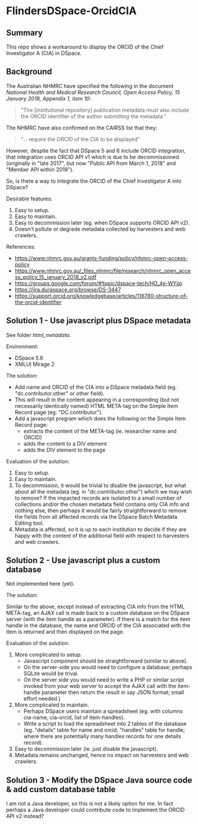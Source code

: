 FlindersDSpace-OrcidCIA
=======================

## Summary

This repo shows a workaround to display the ORCID of the Chief Investigator
A (CIA) in DSpace.


## Background

The Australian NHMRC have specified the following in the document *National
Health and Medical Research Council, Open Access Policy, 15 January 2018,
Appendix 1, item 10*:

> "The [institutional repository] publication metadata must also include
> the ORCID identifier of the author submitting the metadata."

The NHMRC have also confirmed on the CAIRSS list that they:

> "... require the ORCID of the CIA to be displayed"

However, despite the fact that DSpace 5 and 6 include ORCID integration,
that integration uses ORCID API v1 which is due to be decommissioned
(originally in "late 2017", but now "Public API from March 1, 2018" and
"Member API within 2018").

So, is there a way to integrate the ORCID of the Chief Investigator A
into DSpace?

Desirable features:
1. Easy to setup.
2. Easy to maintain.
3. Easy to decommission later (eg. when DSpace supports ORCID API v2).
4. Doesn't pollute or degrade metadata collected by harvesters and web
   crawlers.

References:
- https://www.nhmrc.gov.au/grants-funding/policy/nhmrc-open-access-policy
- https://www.nhmrc.gov.au/_files_nhmrc/file/research/nhmrc_open_access_policy_15_january_2018_v2.pdf
- https://groups.google.com/forum/#!topic/dspace-tech/HO_4e-WYjjo
- https://jira.duraspace.org/browse/DS-3447
- https://support.orcid.org/knowledgebase/articles/116780-structure-of-the-orcid-identifier


## Solution 1 - Use javascript plus DSpace metadata

See folder *html_metadata*.

Environment:
- DSpace 5.6
- XMLUI Mirage 2

The solution:
- Add name and ORCID of the CIA into a DSpace metadata field (eg.
  "dc.contributor.other" or other field).
- This will result in the content appearing in a corresponding (but
  not necessarily identically named) HTML META-tag on the Simple
  Item Record page (eg. "DC.contributor").
- Add a javascript program which does the following on the Simple
  Item Record page:
  * extracts the content of the META-tag (ie. researcher name and ORCID)
  * adds the content to a DIV element
  * adds the DIV element to the page

Evaluation of the solution:
1. Easy to setup.
2. Easy to maintain.
3. To decommission, it would be trivial to disable the javascript,
   but what about all the metadata (eg. in "dc.contributor.other")
   which we may wish to remove?
   If the impacted records are isolated to a small number of
   collections and/or the chosen metadata field contains only CIA
   info and nothing else, then perhaps it would be fairly
   straightforward to remove the fields from all affected records
   via the DSpace Batch Metadata Editing tool.
4. Metadata is affected, so it is up to each institution to
   decide if they are happy with the content of the additional
   field with respect to harvesters and web crawlers.


## Solution 2 - Use javascript plus a custom database

Not implemented here (yet).

The solution:

Similar to the above, except instead of extracting CIA info from
the HTML META-tag, an AJAX call is made back to a custom database
on the DSpace server (with the item handle as a parameter). If
there is a match for the item handle in the database, the name
and ORCID of the CIA associated with the item is returned and
then displayed on the page.

Evaluation of the solution:
1. More complicated to setup.
   * Javascript component should be straightforward (similar to
     above).
   * On the server-side you would need to configure a database;
     perhaps SQLite would be trival.
   * On the server side you would need to write a PHP or similar
     script invoked from your web server to accept the AJAX call
     with the item-handle parameter then return the result in
     say JSON format; small effort needed.)
2. More complicated to maintain.
   * Perhaps DSpace users maintain a spreadsheet (eg. with
     columns cia-name, cia-orcid, list of item-handles).
   * Write a script to load the spreadsheet into 2 tables of
     the database (eg. "details" table for name and orcid;
     "handles" table for handle; where there are potentially
     many handles records for one details record).
3. Easy to decommission later (ie. just disable the javascript).
4. Metadata remains unchanged, hence no impact on harvesters
   and web crawlers.


## Solution 3 - Modify the DSpace Java source code & add custom database table

I am not a Java developer, so this is not a likely option for me.
In fact perhaps a Java developer could contribute code to implement
the ORCID API v2 instead?

